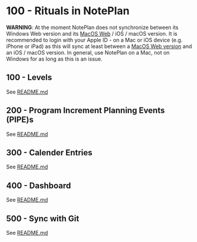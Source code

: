# 100 - Rituals in NotePlan

**WARNING**: At the moment NotePlan does not synchronize between its Windows Web version and its [MacOS Web](app.noteplan.co) / iOS / macOS version. It is recommended to login with your Apple ID - on a Mac or iOS device (e.g. iPhone or iPad) as this will sync at least between a [MacOS Web version](app.noteplan.co) and an iOS / macOS version. In general, use NotePlan on a Mac, not on Windows for as long as this is an issue.

## 100 - Levels

See [README.md](./100/README.md)

## 200 - Program Increment Planning Events (PIPE)s

See [README.md](./200/README.md)

## 300 - Calender Entries

See [README.md](./300/README.md)

## 400 - Dashboard

See [README.md](./400/README.md)

## 500 - Sync with Git

See [README.md](./500/README.md)
